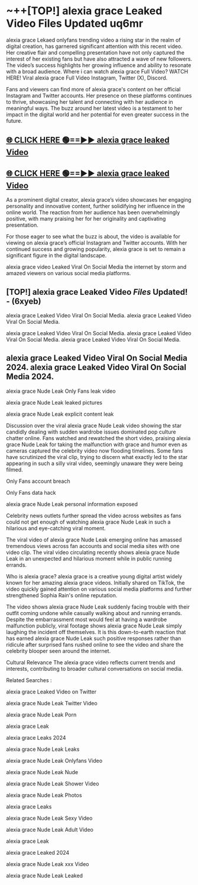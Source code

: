 # ~++[TOP!] alexia grace Leaked Video Files Updated uq6mr

 alexia grace Lekaed onlyfans trending video a rising star in the realm of digital creation, has garnered significant attention with this recent video. Her creative flair and compelling presentation have not only captured the interest of her existing fans but have also attracted a wave of new followers. The video’s success highlights her growing influence and ability to resonate with a broad audience.
Where i can watch  alexia grace Full Video? WATCH HERE! Viral  alexia grace Full Video Instagram, Twitter (X), Discord.


Fans and viewers can find more of  alexia grace's content on her official Instagram and Twitter accounts. Her presence on these platforms continues to thrive, showcasing her talent and connecting with her audience in meaningful ways. The buzz around her latest video is a testament to her impact in the digital world and her potential for even greater success in the future.


## [🌐 CLICK HERE 🟢==►►  alexia grace leaked Video ](https://onlyclips.site?title=alexia_grace&ref=git)

## [🌐 CLICK HERE 🟢==►►  alexia grace leaked Video ](https://onlyclips.site?title=alexia_grace&ref=git)


As a prominent digital creator,  alexia grace’s video showcases her engaging personality and innovative content, further solidifying her influence in the online world. The reaction from her audience has been overwhelmingly positive, with many praising her for her originality and captivating presentation.

For those eager to see what the buzz is about, the video is available for viewing on  alexia grace’s official Instagram and Twitter accounts. With her continued success and growing popularity,  alexia grace is set to remain a significant figure in the digital landscape.


  alexia grace video Leaked Viral On Social Media the internet by storm and amazed viewers on various social media platforms.


## [TOP!]  alexia grace Leaked Video *Files* Updated! - (6xyeb) 

 alexia grace Leaked Video Viral On Social Media. alexia grace Leaked Video Viral On Social Media.

 alexia grace Leaked Video Viral On Social Media. alexia grace Leaked Video Viral On Social Media. alexia grace Leaked Video Viral On Social Media.


##  alexia grace Leaked Video Viral On Social Media 2024. alexia grace Leaked Video Viral On Social Media 2024.
 alexia grace Nude Leak Only Fans leak video

 alexia grace Nude Leak leaked pictures

 alexia grace Nude Leak explicit content leak

Discussion over the viral  alexia grace Nude Leak video showing the star candidly dealing with sudden wardrobe issues dominated pop culture chatter online. Fans watched and rewatched the short video, praising  alexia grace Nude Leak for taking the malfunction with grace and humor even as cameras captured the celebrity video now flooding timelines. Some fans have scrutinized the viral clip, trying to discern what exactly led to the star appearing in such a silly viral video, seemingly unaware they were being filmed.


Only Fans account breach

Only Fans data hack

 alexia grace Nude Leak personal information exposed

Celebrity news outlets further spread the video across websites as fans could not get enough of watching  alexia grace Nude Leak in such a hilarious and eye-catching viral moment.


The viral video of  alexia grace Nude Leak emerging online has amassed tremendous views across fan accounts and social media sites with one video clip. The viral video circulating recently shows  alexia grace Nude Leak in an unexpected and hilarious moment while in public running errands.


Who is  alexia grace?  alexia grace is a creative young digital artist widely known for her amazing  alexia grace videos. Initially shared on TikTok, the video quickly gained attention on various social media platforms and further strengthened Sophia Rain's online reputation.

The video shows  alexia grace Nude Leak suddenly facing trouble with their outfit coming undone while casually walking about and running errands. Despite the embarrassment most would feel at having a wardrobe malfunction publicly, viral footage shows  alexia grace Nude Leak simply laughing the incident off themselves. It is this down-to-earth reaction that has earned  alexia grace Nude Leak such positive responses rather than ridicule after surprised fans rushed online to see the video and share the celebrity blooper seen around the internet.

Cultural Relevance The  alexia grace video reflects current trends and interests, contributing to broader cultural conversations on social media.

Related Searches :

 alexia grace Leaked Video on Twitter

 alexia grace Nude Leak Twitter Video

 alexia grace Nude Leak Porn

 alexia grace Leak 

 alexia grace Leaks 2024

 alexia grace Nude Leak Leaks

 alexia grace Nude Leak Onlyfans Video

 alexia grace Nude Leak Nude

 alexia grace Nude Leak Shower Video

 alexia grace Nude Leak Photos

 alexia grace Leaks

 alexia grace Nude Leak Sexy Video

 alexia grace Nude Leak Adult Video

 alexia grace Leak

 alexia grace Leaked 2024

 alexia grace Nude Leak xxx Video

 alexia grace Nude Leak Leaked